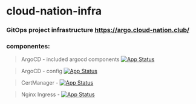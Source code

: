 # cloud-nation-infra
### GitOps project infrastructure https://argo.cloud-nation.club/ 
### componentes:

> ArgoCD - included argocd components [![App Status](https://argo.cloud-nation.club/api/badge?name=argo-cd)](https://argo.cloud-nation.club/applications/argo-cd) 

> ArgoCD - config  [![App Status](https://argo.cloud-nation.club/api/badge?name=argocd-config)](https://argo.cloud-nation.club/applications/argocd-config)

> CertManager - [![App Status](https://argo.cloud-nation.club/api/badge?name=cert-manager)](https://argo.cloud-nation.club/applications/cert-manager)

> Nginx Ingress - [![App Status](https://argo.cloud-nation.club/api/badge?name=nginx-ingress)](https://argo.cloud-nation.club/applications/nginx-ingress)

